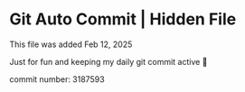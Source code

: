 # Git Auto Commit | Hidden File

This file was added Feb 12, 2025

Just for fun and keeping my daily git commit active 🤪

commit number: 3187593
